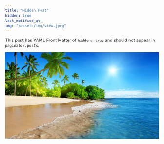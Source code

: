 ```yaml
---
title: "Hidden Post"
hidden: true
last_modified_at:
img: "/assets/img/view.jpeg"
---
```


This post has YAML Front Matter of `hidden: true` and should not appear in `paginator.posts`.

![Image of View](/assets/img/view.jpeg)
